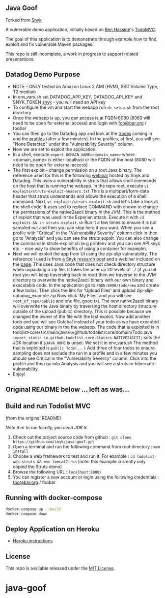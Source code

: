 ## Java Goof

Forked from [Snyk](https://github.com/snyk/java-goof)  

A vulnerable demo application, initially based on [Ben Hassine](https://github.com/benas/)'s [TodoMVC](https://github.com/benas/todolist-mvc).

The goal of this application is to demonstrate through example how to find, exploit and fix vulnerable Maven packages.

This repo is still incomplete, a work in progress to support related presentations.

Datadog Demo Purpose
--

* NOTE - ONLY tested on Amazon Linux 2 AMI (HVM), SSD Volume Type, T2 medium
* In env_vars.sh set DATADOG_APP_KEY, DATADOG_API_KEY and SNYK_TOKEN
[snyk](https://support.snyk.io/hc/en-us/articles/360003812538-Install-the-Snyk-CLI) -
you will need an API key
* To configure the vm and start the webapp run `sh setup.sh` from the root directory
* Once the webapp is up, you can access is at FQDN:8080 (8080 will need to be
open for external access) and login with foo@bar.org / foobar
* You can then go to the Datadog app and look at the
[traces](https://app.datadoghq.com/apm/traces) coming in and the
[profiles](https://app.datadoghq.com/profiling) (after a few minutes).  In the
profiles, at first, you will see "None Detected" under the "Vulnerability
Severity" column.  
* Now we are set to exploit the application.  
* In a shell, execute `export DOMAIN_NAME=<domain_name>` where
<domain_name> is either localhost or the FQDN of the host (8080 will need to be
open for external access)
* The first exploit - change permission on a root Java binary.  The reference
used for this is the following [webinar](https://www.youtube.com/watch?v=oEFAQZXYpfQ)
 hosted by Snyk and Datadog.  This uses a vulnerability in struts that allows
 shell commands on the host that is running the webapp.  In the repo root,
 execute `vi exploits/struts-exploit-headers.txt`  This is a multipart/form-data
 header that struts understands and allows the execution of a shell command.  Next,
 `vi exploits/struts-exploit.sh` and let's take a look at the shell code.  It uses
 sed to replace COMMAND with chown to change the permissions of the native2ascii
 binary in the JVM.  This is the method of exploit that was used in the Experian attack.
 Execute it with `cd exploits && sh struts-exploit.sh`  Run it a few times to
 ensure it is not sampled out and then you can stop here if you want.  When you see
 a profile with "Critical" in the "Vulnerability Severity" column click in then
 go to "Analysis" and you can see the struts expoit.  You can also change the
 command in struts-exploit.sh (e.g printenv and you can see API keys
etc. -  nice way to show benefits of using a container for example).
 * Next we will exploit the app from UI using the zip-slip vulnerability.  The
 reference I used is from
 [a Snyk research post](https://snyk.io/research/zip-slip-vulnerability) and a
 webinar included on the [page](https://www.youtube.com/watch?v=l1MT5lr4p9o).
 This uses Java code that does not check directory structure when unpacking a
 zip file.  It takes the user up 20 levels of ../ (if you hit root you will
   keep traversing back to root) then we traverse to the JVM directory to
   overwrite the native2ascii binary with our own binary and executable code.  In
   the application go to `FQDN:8080/todo/new` and create a few todos.  Then
   click the link for 'Upload Files' and upload zip-slip-datadog_example.zip
   Now click 'My Files' and you will see `root_of_repo/public` and one file,
   good.txt.  The new native2ascii binary will overwrite the Java binary by
   traversing the host directory structure outside of the upload (public)
   directory.  This is possible because we changed the owner of the file with
   the last exploit.
   Now add another todo and you will see Gotcha! instead of your todo as we have
   executed code using our binary in the the webapp.  The code that is exploited
   is in todolist-core/src/main/java/io/github/todolist/core/domain/Todo.java  
   `import static io.github.todolist.core.Statics.NATIVE2ASCII;` sets the JDK
   location if `$JAVA_HOME` is unset.  We set it in env_vars.sh  The method that is
   exploited is `public Todo(...)`  Add three of four todos to ensure sampling does
   not exclude the run in a profile and in a few minutes you should see Critical
   in the "Vulnerability Severity" column.  Click into the profile and then go
   into Analysis and you will see a struts or hibernate vulnerability.
  * Enjoy!


Original README below ... left as was...
--

## Build and run Todolist MVC

(from the original README)

*Note that to run locally, you need JDK 8.*

1.  Check out the project source code from github : `git clone https://github.com/snyk/java-goof.git`
2.  Open a terminal and run the following command from root directory : `mvn install`
3.  Choose a web framework to test and run it. For example : `cd todolist-web-struts && mvn tomcat7:run` (note: this example currently only copied the Struts demo)
4.  Browse the following URL : `localhost:8080/`
5.  You can register a new account or login using the following credentials : foo@bar.org / foobar

## Running with docker-compose
```bash
docker-compose up --build
docker-compose down
```

## Deploy Application on Heroku

- [Heroku instructions](DEPLOY_HEROKU.md)

## License
This repo is available released under the [MIT License](http://opensource.org/licenses/mit-license.php/).
# java-goof

